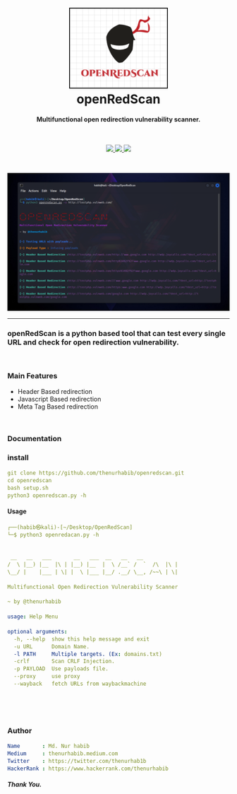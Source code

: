<h1 align="center">
  <br>
  <a  href="https://github.com/thenurhabib/openredscan"><img src="./img/logo.png" width="220px" border="2px" ></a>
  <br>
  openRedScan
  <br>
</h1>

<h4 align="center">Multifunctional open redirection vulnerability scanner.</h4>

<br>

<p align="center">
  <a href="https://github.com/thenurhabib/openredscan/releases">
    <img src="https://img.shields.io/github/release/thenurhabib/openredscan.svg">
  </a>
  <a href="https://travis-ci.com/thenurhabib/openredscan">
    <img src="https://img.shields.io/travis/com/thenurhabib/openredscan.svg">
  </a>
  <a href="https://github.com/thenurhabib/openredscan/issues?q=is%3Aissue+is%3Aclosed">
      <img src="https://img.shields.io/github/issues-closed-raw/thenurhabib/openredscan.svg">
  </a>
</p>

<br>

![multiple](./img/ss1.png)

<hr>

### openRedScan is a python based tool that can test every single URL and check for open redirection vulnerability.

<br>

### Main Features
- Header Based redirection
- Javascript Based redirection
- Meta Tag Based redirection

<br>

### Documentation
### install
```yaml
git clone https://github.com/thenurhabib/openredscan.git
cd openredscan
bash setup.sh
python3 openredscan.py -h
```


#### Usage

```yaml
┌──(habib㉿kali)-[~/Desktop/OpenRedScan]
└─$ python3 openredacan.py -h                                    


 __   __   ___       __   ___  __   __   __            
/  \ |__) |__  |\ | |__) |__  |  \ /__` /  `  /\  |\ | 
\__/ |    |___ | \| |  \ |___ |__/ .__/ \__, /~~\ | \|

Multifunctional Open Redirection Vulnerability Scanner

~ by @thenurhabib

usage: Help Menu

optional arguments:
  -h, --help  show this help message and exit
  -u URL      Domain Name.
  -l PATH     Multiple targets. (Ex: domains.txt)
  -crlf       Scan CRLF Injection.
  -p PAYLOAD  Use payloads file.
  --proxy     use proxy
  --wayback   fetch URLs from waybackmachine
                                                                                        
```
<br>




<br>


### Author
```yaml
Name       : Md. Nur habib
Medium     : thenurhabib.medium.com
Twitter    : https://twitter.com/thenurhab1b
HackerRank : https://www.hackerrank.com/thenurhabib

```

##### Thank You.
